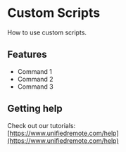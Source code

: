 # Custom Scripts
How to use custom scripts.

## Features
*  Command 1
*  Command 2
*  Command 3

## Getting help
Check out our tutorials: <br>
[https://www.unifiedremote.com/help](https://www.unifiedremote.com/help)
